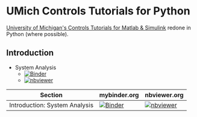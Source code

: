 # UMich Controls Tutorials for Python

[University of Michigan's Controls Tutorials for Matlab & Simulink](http://ctms.engin.umich.edu/CTMS/index.php?aux=Home) redone in Python (where possible).

## Introduction

- System Analysis
  - [![Binder](https://mybinder.org/badge_logo.svg)](https://mybinder.org/v2/gh/dapperfu/UMich_Controls_Tutorials_Python/main?filepath=Introduction%2FIntroduction_SystemAnalysis.ipynb)
  - [![nbviewer](https://raw.githubusercontent.com/jupyter/design/master/logos/Badges/nbviewer_badge.svg)](https://nbviewer.jupyter.org/github/dapperfu/UMich_Controls_Tutorials_Python/blob/main/Introduction/Introduction_SystemAnalysis.ipynb)


| Section                       | mybinder.org                                                                                                                                                                         | nbviewer.org                                                                                                                                                                                                                                  |
|-------------------------------|--------------------------------------------------------------------------------------------------------------------------------------------------------------------------------------|-----------------------------------------------------------------------------------------------------------------------------------------------------------------------------------------------------------------------------------------------|
| Introduction: System Analysis | [![Binder](https://mybinder.org/badge_logo.svg)](https://mybinder.org/v2/gh/dapperfu/UMich_Controls_Tutorials_Python/main?filepath=Introduction%2FIntroduction_SystemAnalysis.ipynb) | [![nbviewer](https://raw.githubusercontent.com/jupyter/design/master/logos/Badges/nbviewer_badge.svg)](https://nbviewer.jupyter.org/github/dapperfu/UMich_Controls_Tutorials_Python/blob/main/Introduction/Introduction_SystemAnalysis.ipynb) |
